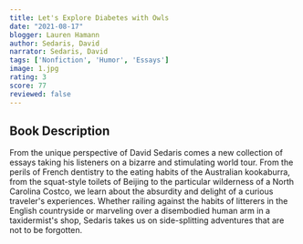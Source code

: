 ```yaml
---
title: Let's Explore Diabetes with Owls
date: "2021-08-17"
blogger: Lauren Hamann
author: Sedaris, David
narrator: Sedaris, David
tags: ['Nonfiction', 'Humor', 'Essays']
image: 1.jpg
rating: 3
score: 77
reviewed: false
---
```



## Book Description

From the unique perspective of David Sedaris comes a new collection of essays taking his listeners on a bizarre and stimulating world tour. From the perils of French dentistry to the eating habits of the Australian kookaburra, from the squat-style toilets of Beijing to the particular wilderness of a North Carolina Costco, we learn about the absurdity and delight of a curious traveler's experiences. Whether railing against the habits of litterers in the English countryside or marveling over a disembodied human arm in a taxidermist's shop, Sedaris takes us on side-splitting adventures that are not to be forgotten.